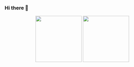 ### Hi there 👋
<p align='center'>
   <a href="https://github-readme-stats.vercel.app/api?username=anutzi&show_icons=true&count_private=true">
       <img height=150 src="https://github-readme-stats.vercel.app/api?username=anutzi&show_icons=true&count_private=true"/></a>
   <a href="https://github.com/anutzi/github-readme-stats">
       <img height=150 src="https://github-readme-stats.vercel.app/api/top-langs/?username=anutzi&layout=compact"/></a>
</p>
